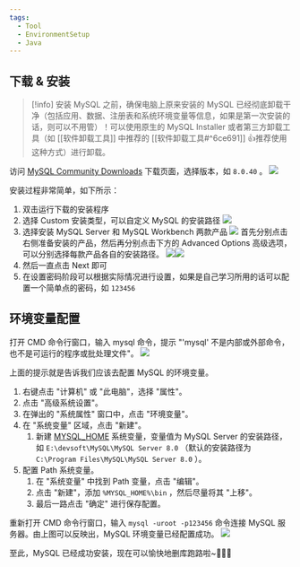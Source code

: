 ```yaml
---
tags:
  - Tool
  - EnvironmentSetup
  - Java
---
```


## 下载 & 安装

> [!info]
> 安装 MySQL 之前，确保电脑上原来安装的 MySQL 已经彻底卸载干净（包括应用、数据、注册表和系统环境变量等信息，如果是第一次安装的话，则可以不用管）！可以使用原生的 MySQL Installer 或者第三方卸载工具（如 [[软件卸载工具]] 中推荐的 [[软件卸载工具#^6ce691]] 👍推荐使用这种方式）进行卸载。

访问 [MySQL Community Downloads](https://dev.mysql.com/downloads/installer/) 下载页面，选择版本，如 `8.0.40` 。
![](https://cdn.jsdelivr.net/gh/xihuanxiaorang/img2/202412161050204.png)

安装过程非常简单，如下所示：

1. 双击运行下载的安装程序
2. 选择 Custom 安装类型，可以自定义 MySQL 的安装路径
   ![](https://cdn.jsdelivr.net/gh/xihuanxiaorang/img2/202412161050780.png)
3. 选择安装 MySQL Server 和 MySQL Workbench 两款产品
   ![](https://cdn.jsdelivr.net/gh/xihuanxiaorang/img2/202412161050392.png)
   首先分别点击右侧准备安装的产品，然后再分别点击下方的 Advanced Options 高级选项，可以分别选择每款产品各自的安装路径。
   ![](https://cdn.jsdelivr.net/gh/xihuanxiaorang/img2/202412161051941.png)![](https://cdn.jsdelivr.net/gh/xihuanxiaorang/img2/202412161051267.png)
4. 然后一直点击 Next 即可
5. 在设置密码阶段可以根据实际情况进行设置，如果是自己学习所用的话可以配置一个简单点的密码，如 `123456`

## 环境变量配置

打开 CMD 命令行窗口，输入 mysql 命令，提示 "'mysql' 不是内部或外部命令，也不是可运行的程序或批处理文件"。
![](https://cdn.jsdelivr.net/gh/xihuanxiaorang/img2/202412161051340.png)

上面的提示就是告诉我们应该去配置 MySQL 的环境变量。

1. 右键点击 "计算机" 或 "此电脑"，选择 "属性"。
2. 点击 "高级系统设置"。
3. 在弹出的 "系统属性" 窗口中，点击 "环境变量"。
4. 在 "系统变量" 区域，点击 "新建"。
    1. 新建 <u>MYSQL_HOME</u> 系统变量，变量值为 MySQL Server 的安装路径，如 `E:\devsoft\MySQL\MySQL Server 8.0` （默认的安装路径为 `C:\Program Files\MySQL\MySQL Server 8.0` ）。
5. 配置 Path 系统变量。
    1. 在 "系统变量" 中找到 Path 变量，点击 "编辑"。
    2. 点击 "新建"，添加 `%MYSQL_HOME%\bin` ，然后尽量将其 "上移"。
    3. 最后一路点击 "确定" 进行保存配置。

重新打开 CMD 命令行窗口，输入 `mysql -uroot -p123456` 命令连接 MySQL 服务器。由上图可以反映出，MySQL 环境变量已经配置成功。
![](https://cdn.jsdelivr.net/gh/xihuanxiaorang/img2/202412161052169.png)

至此，MySQL 已经成功安装，现在可以愉快地删库跑路啦~🌸🌸🌸
